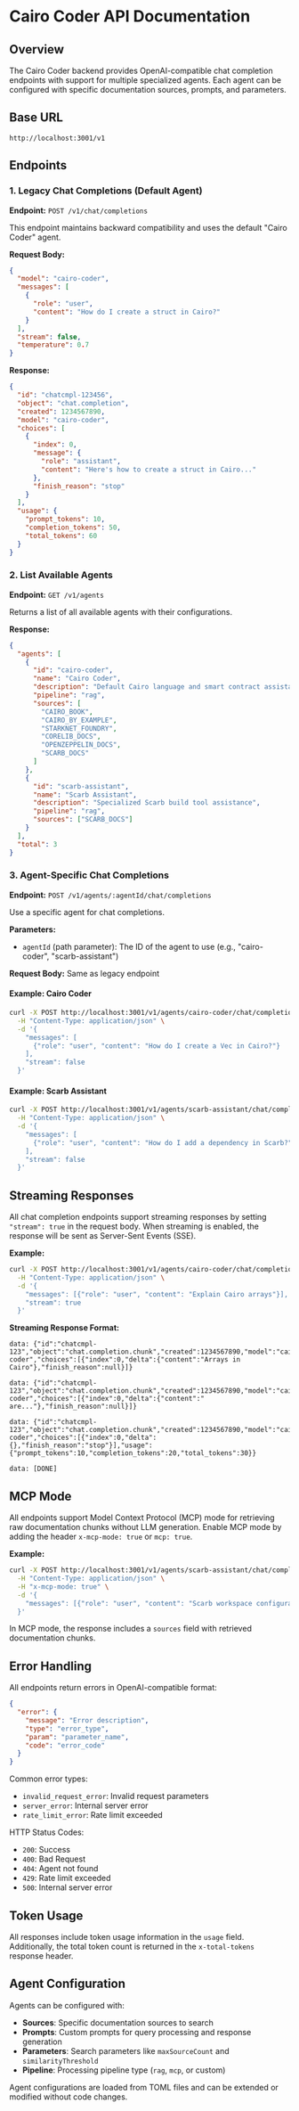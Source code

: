 # Cairo Coder API Documentation

## Overview

The Cairo Coder backend provides OpenAI-compatible chat completion endpoints with support for multiple specialized agents. Each agent can be configured with specific documentation sources, prompts, and parameters.

## Base URL

```text
http://localhost:3001/v1
```

## Endpoints

### 1. Legacy Chat Completions (Default Agent)

**Endpoint:** `POST /v1/chat/completions`

This endpoint maintains backward compatibility and uses the default "Cairo Coder" agent.

**Request Body:**

```json
{
  "model": "cairo-coder",
  "messages": [
    {
      "role": "user",
      "content": "How do I create a struct in Cairo?"
    }
  ],
  "stream": false,
  "temperature": 0.7
}
```

**Response:**

```json
{
  "id": "chatcmpl-123456",
  "object": "chat.completion",
  "created": 1234567890,
  "model": "cairo-coder",
  "choices": [
    {
      "index": 0,
      "message": {
        "role": "assistant",
        "content": "Here's how to create a struct in Cairo..."
      },
      "finish_reason": "stop"
    }
  ],
  "usage": {
    "prompt_tokens": 10,
    "completion_tokens": 50,
    "total_tokens": 60
  }
}
```

### 2. List Available Agents

**Endpoint:** `GET /v1/agents`

Returns a list of all available agents with their configurations.

**Response:**

```json
{
  "agents": [
    {
      "id": "cairo-coder",
      "name": "Cairo Coder",
      "description": "Default Cairo language and smart contract assistant with full documentation access",
      "pipeline": "rag",
      "sources": [
        "CAIRO_BOOK",
        "CAIRO_BY_EXAMPLE",
        "STARKNET_FOUNDRY",
        "CORELIB_DOCS",
        "OPENZEPPELIN_DOCS",
        "SCARB_DOCS"
      ]
    },
    {
      "id": "scarb-assistant",
      "name": "Scarb Assistant",
      "description": "Specialized Scarb build tool assistance",
      "pipeline": "rag",
      "sources": ["SCARB_DOCS"]
    }
  ],
  "total": 3
}
```

### 3. Agent-Specific Chat Completions

**Endpoint:** `POST /v1/agents/:agentId/chat/completions`

Use a specific agent for chat completions.

**Parameters:**

- `agentId` (path parameter): The ID of the agent to use (e.g., "cairo-coder", "scarb-assistant")

**Request Body:** Same as legacy endpoint

#### Example: Cairo Coder

```bash
curl -X POST http://localhost:3001/v1/agents/cairo-coder/chat/completions \
  -H "Content-Type: application/json" \
  -d '{
    "messages": [
      {"role": "user", "content": "How do I create a Vec in Cairo?"}
    ],
    "stream": false
  }'
```

#### Example: Scarb Assistant

```bash
curl -X POST http://localhost:3001/v1/agents/scarb-assistant/chat/completions \
  -H "Content-Type: application/json" \
  -d '{
    "messages": [
      {"role": "user", "content": "How do I add a dependency in Scarb?"}
    ],
    "stream": false
  }'
```

## Streaming Responses

All chat completion endpoints support streaming responses by setting `"stream": true` in the request body. When streaming is enabled, the response will be sent as Server-Sent Events (SSE).

**Example:**

```bash
curl -X POST http://localhost:3001/v1/agents/cairo-coder/chat/completions \
  -H "Content-Type: application/json" \
  -d '{
    "messages": [{"role": "user", "content": "Explain Cairo arrays"}],
    "stream": true
  }'
```

**Streaming Response Format:**

```text
data: {"id":"chatcmpl-123","object":"chat.completion.chunk","created":1234567890,"model":"cairo-coder","choices":[{"index":0,"delta":{"content":"Arrays in Cairo"},"finish_reason":null}]}

data: {"id":"chatcmpl-123","object":"chat.completion.chunk","created":1234567890,"model":"cairo-coder","choices":[{"index":0,"delta":{"content":" are..."},"finish_reason":null}]}

data: {"id":"chatcmpl-123","object":"chat.completion.chunk","created":1234567890,"model":"cairo-coder","choices":[{"index":0,"delta":{},"finish_reason":"stop"}],"usage":{"prompt_tokens":10,"completion_tokens":20,"total_tokens":30}}

data: [DONE]
```

## MCP Mode

All endpoints support Model Context Protocol (MCP) mode for retrieving raw documentation chunks without LLM generation. Enable MCP mode by adding the header `x-mcp-mode: true` or `mcp: true`.

**Example:**

```bash
curl -X POST http://localhost:3001/v1/agents/scarb-assistant/chat/completions \
  -H "Content-Type: application/json" \
  -H "x-mcp-mode: true" \
  -d '{
    "messages": [{"role": "user", "content": "Scarb workspace configuration"}]
  }'
```

In MCP mode, the response includes a `sources` field with retrieved documentation chunks.

## Error Handling

All endpoints return errors in OpenAI-compatible format:

```json
{
  "error": {
    "message": "Error description",
    "type": "error_type",
    "param": "parameter_name",
    "code": "error_code"
  }
}
```

Common error types:

- `invalid_request_error`: Invalid request parameters
- `server_error`: Internal server error
- `rate_limit_error`: Rate limit exceeded

HTTP Status Codes:

- `200`: Success
- `400`: Bad Request
- `404`: Agent not found
- `429`: Rate limit exceeded
- `500`: Internal server error

## Token Usage

All responses include token usage information in the `usage` field. Additionally, the total token count is returned in the `x-total-tokens` response header.

## Agent Configuration

Agents can be configured with:

- **Sources**: Specific documentation sources to search
- **Prompts**: Custom prompts for query processing and response generation
- **Parameters**: Search parameters like `maxSourceCount` and `similarityThreshold`
- **Pipeline**: Processing pipeline type (`rag`, `mcp`, or custom)

Agent configurations are loaded from TOML files and can be extended or modified without code changes.
